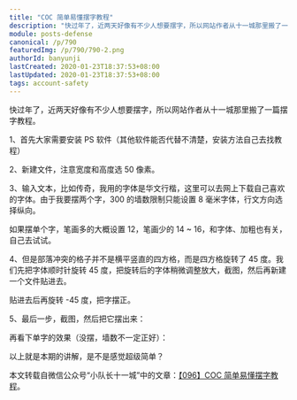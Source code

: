 ```yaml
---
title: "COC 简单易懂摆字教程"
description: "快过年了，近两天好像有不少人想要摆字，所以网站作者从十一城那里搬了一篇摆字教程。1、首先大家需要安装 PS 软件（其他软件能否代替不清楚，安装方法自己去找教程）2、新建文件，注意宽度和高度选 50 像素。3、输入文本，比如传奇，我用的字体是华文行楷，这里可以去网上下载自己喜欢的字体。"
module: posts-defense
canonical: /p/790
featuredImg: /p/790/790-2.png
authorId: banyunji
lastCreated: 2020-01-23T18:37:53+08:00
lastUpdated: 2020-01-23T18:37:53+08:00
tags: account-safety
---
```


快过年了，近两天好像有不少人想要摆字，所以网站作者从十一城那里搬了一篇摆字教程。

1、首先大家需要安装 PS 软件（其他软件能否代替不清楚，安装方法自己去找教程）

2、新建文件，注意宽度和高度选 50 像素。

<Pic src="/p/790/790-1.png" width="505" height="394" alt="创建文件，宽高各 50 像素" :lazyLoading="false" />

3、输入文本，比如传奇，我用的字体是华文行楷，这里可以去网上下载自己喜欢的字体。由于我要摆两个字，300 的墙数限制只能设置 8 毫米字体，行文方向选择纵向。

如果摆单个字，笔画多的大概设置 12，笔画少的 14 ~ 16，和字体、加粗也有关，自己去试试。

<Pic src="/p/790/790-2.png" width="522" height="523" alt="输入文本" :lazyLoading="false" />

4、但是部落冲突的格子并不是横平竖直的四方格，而是四方格旋转了 45 度。我们先把字体顺时针旋转 45 度，把旋转后的字体稍微调整放大，截图，然后再新建一个文件贴进去。

<Pic src="/p/790/790-3.png" width="506" height="397" alt="选择 -45度" />

贴进去后再旋转 -45 度，把字摆正。

<Pic src="/p/790/790-4.jpg" width="930" height="678" alt="把字摆正" />

5、最后一步，截图，然后把它摆出来：

<Pic src="/p/790/790-6.png" width="578" height="580" alt="" />
<Pic src="/p/790/790-7.jpg" width="1080" height="520" alt="摆字，文字为“传奇”" />

再看下单字的效果（没摆，墙数不一定正好）：

<Pic src="/p/790/790-8.png" width="576" height="578" alt="单字举例 (1)" />
<Pic src="/p/790/790-9.png" width="577" height="579" alt="单字举例 (2)" />
<Pic src="/p/790/790-10.png" width="576" height="577" alt="单字举例 (3)" />

以上就是本期的讲解，是不是感觉超级简单？

<PostCopyright>
本文转载自微信公众号“小队长十一城”中的文章：<a href="https://mp.weixin.qq.com/s/rCnAd-B38jUHo7ZYxV8vRA" target="_blank" rel="nofollow noopener noreferrer">【096】COC 简单易懂摆字教程</a>。
</PostCopyright>